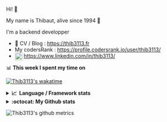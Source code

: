 Hi! 👋

My name is Thibaut, alive since 1994 🍷

I'm a backend developper

-   📝 CV / Blog : https://thib3113.fr
-   My codersRank : https://profile.codersrank.io/user/thib3113/
-   <a href="https://www.linkedin.com/in/thib3113/"><img align="left" alt="Thib3113's Linkedin" width="21px" src="https://raw.githubusercontent.com/peterthehan/peterthehan/master/assets/linkedin.svg" /></a> https://www.linkedin.com/in/thib3113/

📊 **This week I spent my time on**

[![Thib3113's wakatime](https://github-readme-stats.vercel.app/api/wakatime?username=thib3113&layout=default&theme=dracula&langs_count=6&hide_title=true&hide_border=true)](https://wakatime.com/@thib3113)

<details>
  <summary><b>📈&nbsp;&nbsp;Language&nbsp;/&nbsp;Framework stats</b></summary>
  <br/>  
  <a href='https://profile.codersrank.io/user/thib3113/'>
  <img src='http://cr-skills-chart-widget.azurewebsites.net/api/api?username=thib3113&padding=30&skills=php,batchfile,javascript,less,mysql,reactjs,scss,shell,typescript,vue'>
  </a>
</details>

<details>
  <summary><b>:octocat: My Github stats</b></summary>
  <br/>  
  
  <img src="https://github-readme-stats.vercel.app/api?username=thib3113&theme=dracula&show_icons=true&" alt="Thib3113's GitHub stats" />

<!--START_SECTION:activity-->

1. 🎉 Merged PR [#186](https://github.com/thib3113/vban/pull/186) in [thib3113/vban](https://github.com/thib3113/vban)
2. 🎉 Merged PR [#528](https://github.com/thib3113/unifi-client/pull/528) in [thib3113/unifi-client](https://github.com/thib3113/unifi-client)
3. 🎉 Merged PR [#184](https://github.com/thib3113/vban/pull/184) in [thib3113/vban](https://github.com/thib3113/vban)
4. 🗣 Commented on [#1164](https://github.com/moleculerjs/moleculer/issues/1164) in [moleculerjs/moleculer](https://github.com/moleculerjs/moleculer)
5. ❗️ Opened issue [#3](https://github.com/flipperdevices/flipper-update-server/issues/3) in [flipperdevices/flipper-update-server](https://github.com/flipperdevices/flipper-update-server)
 <!--END_SECTION:activity-->

</details>

![Thib3113's github metrics](https://gist.githubusercontent.com/thib3113/83a96e16f8bca103f1b0e376186c66ec/raw/github-metrics.svg)
